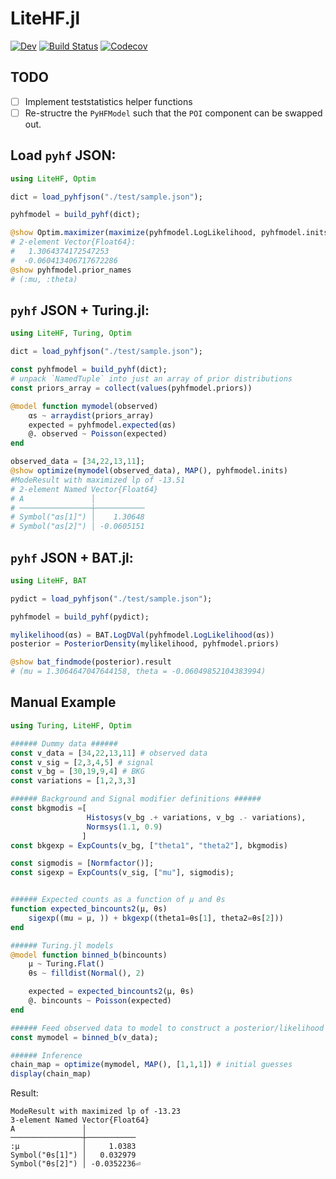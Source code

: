 # LiteHF.jl
[![Dev](https://img.shields.io/badge/docs-dev-blue.svg)](https://juliahep.github.io/LiteHF.jl/dev/)
[![Build Status](https://github.com/JuliaHEP/LiteHF.jl/workflows/CI/badge.svg)](https://github.com/JuliaHEP/LiteHF.jl/actions)
[![Codecov](https://codecov.io/gh/JuliaHEP/LiteHF.jl/branch/main/graph/badge.svg)](https://codecov.io/gh/JuliaHEP/LiteHF.jl)


## TODO
- [ ] Implement teststatistics helper functions
- [ ] Re-structre the `PyHFModel` such that the `POI` component can be swapped out.

## Load `pyhf` JSON:
```julia
using LiteHF, Optim

dict = load_pyhfjson("./test/sample.json");

pyhfmodel = build_pyhf(dict);

@show Optim.maximizer(maximize(pyhfmodel.LogLikelihood, pyhfmodel.inits))
# 2-element Vector{Float64}:
#   1.3064374172547253
#  -0.060413406717672286
@show pyhfmodel.prior_names
# (:mu, :theta)
```

## `pyhf` JSON + Turing.jl:
```julia
using LiteHF, Turing, Optim

dict = load_pyhfjson("./test/sample.json");

const pyhfmodel = build_pyhf(dict);
# unpack `NamedTuple` into just an array of prior distributions
const priors_array = collect(values(pyhfmodel.priors))

@model function mymodel(observed)
    αs ~ arraydist(priors_array)
    expected = pyhfmodel.expected(αs)
    @. observed ~ Poisson(expected)
end

observed_data = [34,22,13,11];
@show optimize(mymodel(observed_data), MAP(), pyhfmodel.inits)
#ModeResult with maximized lp of -13.51
# 2-element Named Vector{Float64}
# A               │ 
# ────────────────┼───────────
# Symbol("αs[1]") │    1.30648
# Symbol("αs[2]") │ -0.0605151
```

## `pyhf` JSON + BAT.jl:
```julia
using LiteHF, BAT

pydict = load_pyhfjson("./test/sample.json");

pyhfmodel = build_pyhf(pydict);

mylikelihood(αs) = BAT.LogDVal(pyhfmodel.LogLikelihood(αs))
posterior = PosteriorDensity(mylikelihood, pyhfmodel.priors)

@show bat_findmode(posterior).result
# (mu = 1.3064647047644158, theta = -0.06049852104383994)
```

## Manual Example
```julia
using Turing, LiteHF, Optim

###### Dummy data ######
const v_data = [34,22,13,11] # observed data
const v_sig = [2,3,4,5] # signal
const v_bg = [30,19,9,4] # BKG
const variations = [1,2,3,3]

###### Background and Signal modifier definitions ######
const bkgmodis =[
                 Histosys(v_bg .+ variations, v_bg .- variations),
                 Normsys(1.1, 0.9)
                ]
const bkgexp = ExpCounts(v_bg, ["theta1", "theta2"], bkgmodis)

const sigmodis = [Normfactor()];
const sigexp = ExpCounts(v_sig, ["mu"], sigmodis);


###### Expected counts as a function of μ and θs
function expected_bincounts2(μ, θs)
    sigexp((mu = μ, )) + bkgexp((theta1=θs[1], theta2=θs[2]))
end

###### Turing.jl models
@model function binned_b(bincounts)
    μ ~ Turing.Flat()
    θs ~ filldist(Normal(), 2)

    expected = expected_bincounts2(μ, θs)
    @. bincounts ~ Poisson(expected)
end

###### Feed observed data to model to construct a posterior/likelihood object
const mymodel = binned_b(v_data);

###### Inference
chain_map = optimize(mymodel, MAP(), [1,1,1]) # initial guesses
display(chain_map)
```
Result:
```
ModeResult with maximized lp of -13.23
3-element Named Vector{Float64}
A               │ 
────────────────┼───────────
:μ              │     1.0383
Symbol("θs[1]") │   0.032979
Symbol("θs[2]") │ -0.0352236⏎  
```

